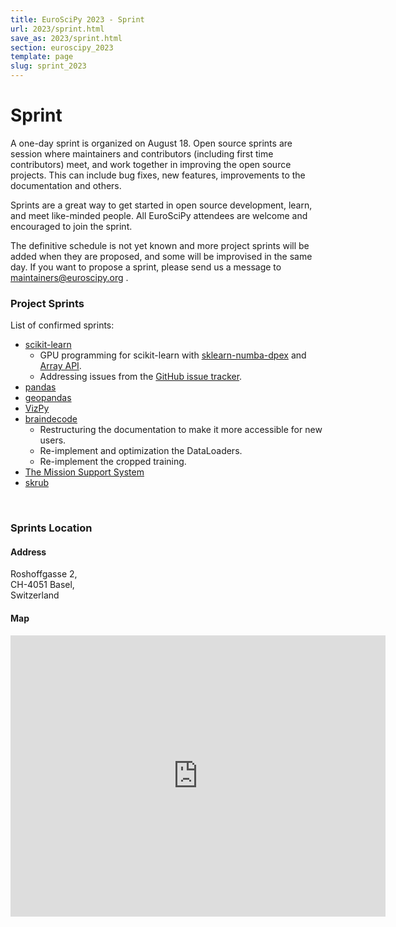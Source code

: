```yaml
---
title: EuroSciPy 2023 - Sprint
url: 2023/sprint.html
save_as: 2023/sprint.html
section: euroscipy_2023
template: page
slug: sprint_2023
---
```


# Sprint

A one-day sprint is organized on August 18. Open source sprints are session
where maintainers and contributors (including first time contributors) meet,
and work together in improving the open source projects. This can include bug
fixes, new features, improvements to the documentation and others.

Sprints are a great way to get started in open source development, learn, and
meet like-minded people. All EuroSciPy attendees are welcome and encouraged
to join the sprint.

The definitive schedule is not yet known and more project sprints will be added when
they are proposed, and some will be improvised in the same day. If you want
to propose a sprint, please send us a message to
<a href="mailto:maintainers@euroscipy.org">maintainers@euroscipy.org</a> .

### Project Sprints

List of confirmed sprints:

- [scikit-learn](https://scikit-learn.org/stable/)
    - GPU programming for scikit-learn with [sklearn-numba-dpex](https://github.com/soda-inria/sklearn-numba-dpex) and [Array API](https://data-apis.org/array-api/).
    - Addressing issues from the [GitHub issue tracker](https://github.com/scikit-learn/scikit-learn/issues).
- [pandas](https://pandas.pydata.org/)
- [geopandas](https://geopandas.org/en/stable/)
- [VizPy](https://vispy.org/)
- [braindecode](https://braindecode.org/)
    - Restructuring the documentation to make it more accessible for new users.
    - Re-implement and optimization the DataLoaders.
    - Re-implement the cropped training.
- [The Mission Support System](https://mss.readthedocs.io/en/stable/)
- [skrub](https://skrub-data.org/stable/)

<br>

### Sprints Location

#### Address

Roshoffgasse 2,<br>CH-4051 Basel,<br>Switzerland

#### Map

<iframe src="https://www.google.com/maps/embed?pb=!1m18!1m12!1m3!1d2692.534226190979!2d7.58297061570638!3d47.55739329936902!2m3!1f0!2f0!3f0!3m2!1i1024!2i768!4f13.1!3m3!1m2!1s0x4791b9abfe2d63a7%3A0xb44b4a31a53b38fe!2sRosshofgasse%202%2C%204051%20Basel%2C%20Switzerland!5e0!3m2!1sen!2suk!4v1657383709427!5m2!1sen!2suk" width="600" height="450" style="border:0;" allowfullscreen="" loading="lazy" referrerpolicy="no-referrer-when-downgrade"></iframe>
&nbsp;
